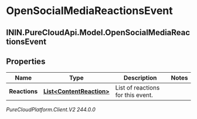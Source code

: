 # OpenSocialMediaReactionsEvent

## ININ.PureCloudApi.Model.OpenSocialMediaReactionsEvent

## Properties

|Name | Type | Description | Notes|
|------------ | ------------- | ------------- | -------------|
| **Reactions** | [**List&lt;ContentReaction&gt;**](ContentReaction) | List of reactions for this event. | |



_PureCloudPlatform.Client.V2 244.0.0_
